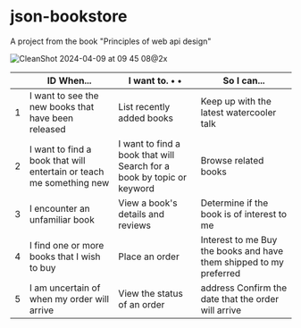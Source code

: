 # json-bookstore
A project from the book "Principles of web api design"

![CleanShot 2024-04-09 at 09 45 08@2x](https://github.com/JustJordanT/json-bookstore/assets/38886930/d2c0d7e3-bb5e-4c85-aa07-09abfba1ce27)

|  | ID When... | I want to. • • | So I can... |
| --- | --- | --- | --- |
| 1 | I want to see the new books that have been released | List recently added books | Keep up with the latest watercooler talk |
| 2 | I want to find a book that will entertain or teach me something new | I want to find a book that will Search for a book by topic or keyword | Browse related books |
| 3 | I encounter an unfamiliar book | View a book's details and reviews | Determine if the book is of interest to me|
| 4 | I find one or more books that I wish to buy | Place an order | Interest to me Buy the books and have them shipped to my preferred |
| 5 | I am uncertain of when my order will arrive | View the status of an order | address Confirm the date that the order will arrive |


